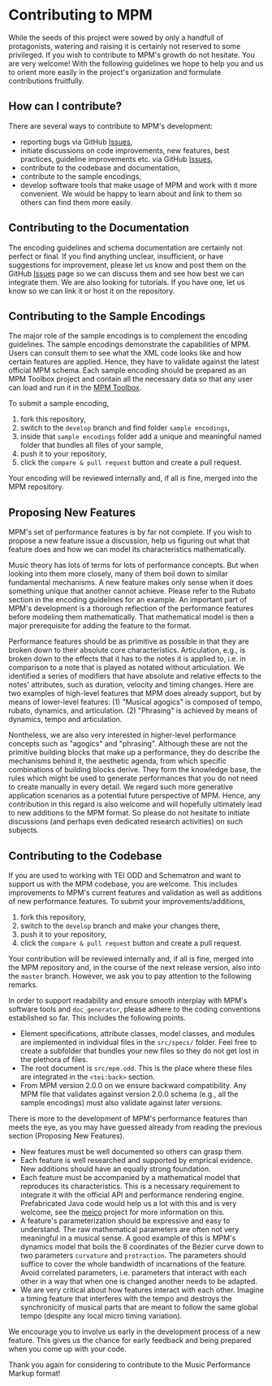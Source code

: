 # Contributing to MPM

While the seeds of this project were sowed by only a handfull of protagonists, watering and raising it is certainly not reserved to some privileged. If you wish to contribute to MPM's growth do not hesitate. You are very welcome! With the following guidelines we hope to help you and us to orient more easily in the project's organization and formulate contributions fruitfully.


## How can I contribute?

There are several ways to contribute to MPM's development:
- reporting bugs via GitHub [Issues](https://github.com/axelberndt/MPM/issues),
- initiate discussions on code improvements, new features, best practices, guideline improvements etc. via GitHub [Issues](https://github.com/axelberndt/MPM/issues),
- contribute to the codebase and documentation,
- contribute to the sample encodings,
- develop software tools that make usage of MPM and work with it more convenient. We would be happy to learn about and link to them so others can find them more easily.


## Contributing to the Documentation

The encoding guidelines and schema documentation are certainly not perfect or final. If you find anything unclear, insufficient, or have suggestions for improvement, please let us know and post them on the GitHub [Issues](https://github.com/axelberndt/MPM/issues) page so we can discuss them and see how best we can integrate them. We are also looking for tutorials. If you have one, let us know so we can link it or host it on the repository.


## Contributing to the Sample Encodings

The major role of the sample encodings is to complement the encoding guidelines. The sample encodings demonstrate the capabilities of MPM. Users can consult them to see what the XML code looks like and how certain features are applied. Hence, they have to validate against the latest official MPM schema. Each sample encoding should be prepared as an MPM Toolbox project and contain all the necessary data so that any user can load and run it in the [MPM Toolbox](https://github.com/axelberndt/MPM-Toolbox).

To submit a sample encoding, 
1. fork this repository,
2. switch to the `develop` branch and find folder `sample encodings`,
3. inside that `sample encodings` folder add a unique and meaningful named folder that bundles all files of your sample,
4. push it to your repository,
5. click the `compare & pull request` button and create a pull request.

Your encoding will be reviewed internally and, if all is fine, merged into the MPM repository.


## Proposing New Features

MPM's set of performance features is by far not complete. If you wish to propose a new feature issue a discussion, help us figuring out what that feature does and how we can model its characteristics mathematically.

Music theory has lots of terms for lots of performance concepts. But when looking into them more closely, many of them boil down to similar fundamental mechanisms. A new feature makes only sense when it does something unique that another cannot achieve. Please refer to the Rubato section in the encoding guidelines for an example. An important part of MPM's development is a thorough reflection of the performance features before modeling them mathematically. That mathematical model is then a major prerequisite for adding the feature to the format.

Performance features should be as primitive as possible in that they are broken down to their absolute core characteristics. Articulation, e.g., is broken down to the effects that it has to the notes it is applied to, i.e. in comparison to a note that is played as notated without articulation. We identified a series of modifiers that have absolute and relative effects to the notes' attributes, such as duration, velocity and timing changes. Here are two examples of high-level features that MPM does already support, but by means of lower-level features: (1) "Musical agogics" is composed of tempo, rubato, dynamics, and articulation. (2) "Phrasing" is achieved by means of dynamics, tempo and articulation. 

Nontheless, we are also very interested in higher-level performance concepts such as "agogics" and "phrasing". Although these are not the primitive building blocks that make up a performance, they do describe the mechanisms behind it, the aesthetic agenda, from which specific combinations of building blocks derive. They form the knowledge base, the rules which might be used to generate performances that you do not need to create manually in every detail. We regard such more generative application scenarios as a potential future perspective of MPM. Hence, any contribution in this regard is also welcome and will hopefully ultimately lead to new additions to the MPM format. So please do not hesitate to initiate discussions (and perhaps even dedicated research activities) on such subjects.


## Contributing to the Codebase

If you are used to working with TEI ODD and Schematron and want to support us with the MPM codebase, you are welcome. This includes improvements to MPM's current features and validation as well as additions of new performance features. To submit your improvements/additions, 
1. fork this repository,
2. switch to the `develop` branch and make your changes there,
3. push it to your repository,
4. click the `compare & pull request` button and create a pull request.

Your contribution will be reviewed internally and, if all is fine, merged into the MPM repository and, in the course of the next release version, also into the `master` branch. However, we ask you to pay attention to the following remarks.

In order to support readability and ensure smooth interplay with MPM's software tools and `doc_generator`, please adhere to the coding conventions established so far. This includes the following points.
- Element specifications, attribute classes, model classes, and modules are implemented in individual files in the `src/specs/` folder. Feel free to create a subfolder that bundles your new files so they do not get lost in the plethora of files.
- The root document is `src/mpm.odd`. This is the place where these files are integrated in the `<tei:back>` section.
- From MPM version 2.0.0 on we ensure backward compatibility. Any MPM file that validates against version 2.0.0 schema (e.g., all the sample encodings) must also validate against later versions.

There is more to the development of MPM's performance features than meets the eye, as you may have guessed already from reading the previous section (Proposing New Features). 
- New features must be well documented so others can grasp them.
- Each feature is well researched and supported by emprical evidence. New additions should have an equally strong foundation.
- Each feature must be accompanied by a mathematical model that reproduces its characteristics. This is a necessary requirement to integrate it with the official API and performance rendering engine. Prefabricated Java code would help us a lot with this and is very welcome, see the [meico](https://github.com/cemfi/meico) project for more information on this.
- A feature's parameterization should be expressive and easy to understand. The raw mathematical parameters are often not very meaningful in a musical sense. A good example of this is MPM's dynamics model that boils the 8 coordinates of the Bézier curve down to two parameters `curvature` and `protraction`. The parameters should suffice to cover the whole bandwidth of incarnations of the feature. Avoid correlated parameters, i.e. parameters that interact with each other in a way that when one is changed another needs to be adapted. 
- We are very critical about how features interact with each other. Imagine a timing feature that interferes with the tempo and destroys the synchronicity of musical parts that are meant to follow the same global tempo (despite any local micro timing variation). 

We encourage you to involve us early in the development process of a new feature. This gives us the chance for early feedback and being prepared when you come up with your code.

Thank you again for considering to contribute to the Music Performance Markup format!